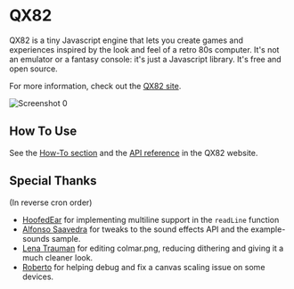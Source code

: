 # QX82
QX82 is a tiny Javascript engine that lets you create games and experiences inspired by the look and feel of a retro 80s computer. It's not an emulator or a fantasy console: it's just a Javascript library. It's free and open source.

For more information, check out the
[QX82 site](https://btco.github.io/qx82).

![Screenshot 0](https://btco.github.io/qx82/images/screenshot2.webp)

## How To Use

See the [How-To section](https://btco.github.io/qx82/howto.html) and
the [API reference](https://btco.github.io/qx82/reference.html) in the QX82 website.

## Special Thanks
(In reverse cron order)

* [HoofedEar](https://github.com/HoofedEar) for implementing multiline support in the `readLine` function
* [Alfonso Saavedra](https://github.com/son-link) for tweaks to the sound effects API and the example-sounds sample.
* [Lena Trauman](https://mastodon.gamedev.place/@lenatrauman@merveilles.town) for editing colmar.png, reducing dithering and giving it a much cleaner look.
* [Roberto](https://twitter.com/altavox) for helping debug and fix a canvas scaling issue on some devices.
